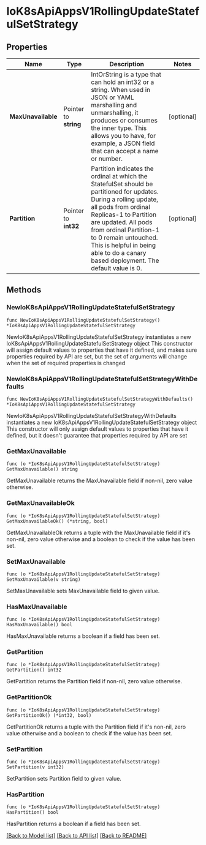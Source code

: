 # IoK8sApiAppsV1RollingUpdateStatefulSetStrategy

## Properties

Name | Type | Description | Notes
------------ | ------------- | ------------- | -------------
**MaxUnavailable** | Pointer to **string** | IntOrString is a type that can hold an int32 or a string.  When used in JSON or YAML marshalling and unmarshalling, it produces or consumes the inner type.  This allows you to have, for example, a JSON field that can accept a name or number. | [optional] 
**Partition** | Pointer to **int32** | Partition indicates the ordinal at which the StatefulSet should be partitioned for updates. During a rolling update, all pods from ordinal Replicas-1 to Partition are updated. All pods from ordinal Partition-1 to 0 remain untouched. This is helpful in being able to do a canary based deployment. The default value is 0. | [optional] 

## Methods

### NewIoK8sApiAppsV1RollingUpdateStatefulSetStrategy

`func NewIoK8sApiAppsV1RollingUpdateStatefulSetStrategy() *IoK8sApiAppsV1RollingUpdateStatefulSetStrategy`

NewIoK8sApiAppsV1RollingUpdateStatefulSetStrategy instantiates a new IoK8sApiAppsV1RollingUpdateStatefulSetStrategy object
This constructor will assign default values to properties that have it defined,
and makes sure properties required by API are set, but the set of arguments
will change when the set of required properties is changed

### NewIoK8sApiAppsV1RollingUpdateStatefulSetStrategyWithDefaults

`func NewIoK8sApiAppsV1RollingUpdateStatefulSetStrategyWithDefaults() *IoK8sApiAppsV1RollingUpdateStatefulSetStrategy`

NewIoK8sApiAppsV1RollingUpdateStatefulSetStrategyWithDefaults instantiates a new IoK8sApiAppsV1RollingUpdateStatefulSetStrategy object
This constructor will only assign default values to properties that have it defined,
but it doesn't guarantee that properties required by API are set

### GetMaxUnavailable

`func (o *IoK8sApiAppsV1RollingUpdateStatefulSetStrategy) GetMaxUnavailable() string`

GetMaxUnavailable returns the MaxUnavailable field if non-nil, zero value otherwise.

### GetMaxUnavailableOk

`func (o *IoK8sApiAppsV1RollingUpdateStatefulSetStrategy) GetMaxUnavailableOk() (*string, bool)`

GetMaxUnavailableOk returns a tuple with the MaxUnavailable field if it's non-nil, zero value otherwise
and a boolean to check if the value has been set.

### SetMaxUnavailable

`func (o *IoK8sApiAppsV1RollingUpdateStatefulSetStrategy) SetMaxUnavailable(v string)`

SetMaxUnavailable sets MaxUnavailable field to given value.

### HasMaxUnavailable

`func (o *IoK8sApiAppsV1RollingUpdateStatefulSetStrategy) HasMaxUnavailable() bool`

HasMaxUnavailable returns a boolean if a field has been set.

### GetPartition

`func (o *IoK8sApiAppsV1RollingUpdateStatefulSetStrategy) GetPartition() int32`

GetPartition returns the Partition field if non-nil, zero value otherwise.

### GetPartitionOk

`func (o *IoK8sApiAppsV1RollingUpdateStatefulSetStrategy) GetPartitionOk() (*int32, bool)`

GetPartitionOk returns a tuple with the Partition field if it's non-nil, zero value otherwise
and a boolean to check if the value has been set.

### SetPartition

`func (o *IoK8sApiAppsV1RollingUpdateStatefulSetStrategy) SetPartition(v int32)`

SetPartition sets Partition field to given value.

### HasPartition

`func (o *IoK8sApiAppsV1RollingUpdateStatefulSetStrategy) HasPartition() bool`

HasPartition returns a boolean if a field has been set.


[[Back to Model list]](../README.md#documentation-for-models) [[Back to API list]](../README.md#documentation-for-api-endpoints) [[Back to README]](../README.md)


